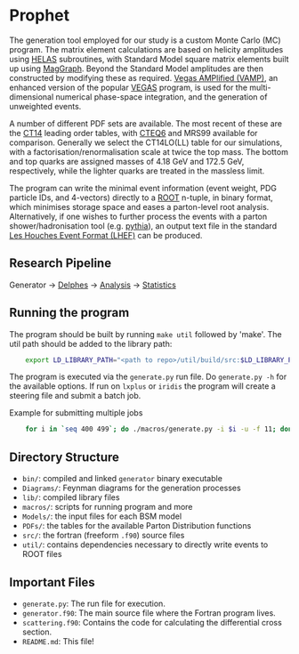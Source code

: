 # Prophet

The generation tool employed for our study is a custom Monte Carlo (MC) program. The matrix element calculations are based on helicity amplitudes using [HELAS](http://inspirehep.net/record/336604?ln=en) subroutines, with Standard Model square matrix elements built up using [MagGraph](http://madgraph.physics.illinois.edu). Beyond the Standard Model amplitudes are then constructed by modifying these as required. [Vegas AMPlified (VAMP)](http://www.sciencedirect.com/science/article/pii/S001046559900209X?via%3Dihub), an enhanced version of the popular [VEGAS](https://en.wikipedia.org/wiki/VEGAS_algorithm) program, is used for the multi-dimensional numerical phase-space integration, and the generation of unweighted events.

A number of different PDF sets are available. The most recent of these are the [CT14](http://hep.pa.msu.edu/cteq/public/index.html) leading order tables, with [CTEQ6](http://hep.pa.msu.edu/cteq/public/cteq6.htmlmrs) and MRS99 available for comparison. Generally we select the CT14LO(LL) table for our simulations, with a factorisation/renormalisation scale at twice the top mass. The bottom and top quarks are assigned masses of 4.18 GeV and 172.5 GeV, respectively, while the lighter quarks are treated in the massless limit.

The program can write the minimal event information (event weight, PDG particle IDs, and 4-vectors) directly to a [ROOT](https://root.cern.ch) n-tuple, in binary format, which minimises storage space and eases a parton-level root analysis. Alternatively, if one wishes to further process the events with a parton shower/hadronisation tool (e.g. [pythia](http://home.thep.lu.se/~torbjorn/Pythia.html)), an output text file in the standard [Les Houches Event Format (LHEF)](https://arxiv.org/abs/hep-ph/0609017) can be produced.

## Research Pipeline

Generator -> [Delphes](https://gitlab.com/zprime-ttbar-phenomenology/delphes) -> [Analysis](https://gitlab.com/zprime-ttbar-phenomenology/analysis) -> [Statistics](https://gitlab.com/zprime-ttbar-phenomenology/statistics)

## Running the program

The program should be built by running `make util` followed by 'make'.
The util path should be added to the library path:

```bash
    export LD_LIBRARY_PATH="<path to repo>/util/build/src:$LD_LIBRARY_PATH"
```

The program is executed via the `generate.py` run file. Do `generate.py -h` for the available options.
If run on `lxplus` or `iridis` the program will create a steering file and submit a batch job.

Example for submitting multiple jobs
```bash
    for i in `seq 400 499`; do ./macros/generate.py -i $i -u -f 11; done
```

## Directory Structure

* `bin/`: compiled and linked `generator` binary executable
* `Diagrams/`: Feynman diagrams for the generation processes
* `lib/`: compiled library files
* `macros/`: scripts for running program and more
* `Models/`: the input files for each BSM model
* `PDFs/`: the tables for the available Parton Distribution functions
* `src/`: the fortran (freeform `.f90`) source files
* `util/`: contains dependencies necessary to directly write events to ROOT files

## Important Files

* `generate.py`: The run file for execution.
* `generator.f90`: The main source file where the Fortran program lives.
* `scattering.f90`: Contains the code for calculating the differential cross section.
* `README.md`: This file!

